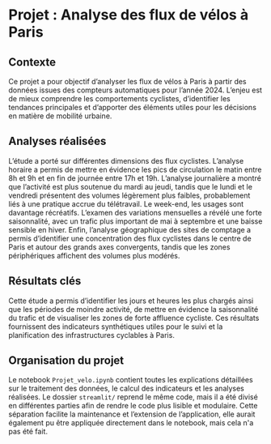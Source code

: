 # Projet : Analyse des flux de vélos à Paris

## Contexte

Ce projet a pour objectif d’analyser les flux de vélos à Paris à partir des données issues des compteurs automatiques pour l’année 2024. L’enjeu est de mieux comprendre les comportements cyclistes, d’identifier les tendances principales et d’apporter des éléments utiles pour les décisions en matière de mobilité urbaine.

## Analyses réalisées

L’étude a porté sur différentes dimensions des flux cyclistes. L’analyse horaire a permis de mettre en évidence les pics de circulation le matin entre 8h et 9h et en fin de journée entre 17h et 19h. L’analyse journalière a montré que l’activité est plus soutenue du mardi au jeudi, tandis que le lundi et le vendredi présentent des volumes légèrement plus faibles, probablement liés à une pratique accrue du télétravail. Le week-end, les usages sont davantage récréatifs. L’examen des variations mensuelles a révélé une forte saisonnalité, avec un trafic plus important de mai à septembre et une baisse sensible en hiver. Enfin, l’analyse géographique des sites de comptage a permis d’identifier une concentration des flux cyclistes dans le centre de Paris et autour des grands axes convergents, tandis que les zones périphériques affichent des volumes plus modérés.

## Résultats clés

Cette étude a permis d’identifier les jours et heures les plus chargés ainsi que les périodes de moindre activité, de mettre en évidence la saisonnalité du trafic et de visualiser les zones de forte affluence cycliste. Ces résultats fournissent des indicateurs synthétiques utiles pour le suivi et la planification des infrastructures cyclables à Paris.

## Organisation du projet

Le notebook `Projet_velo.ipynb` contient toutes les explications détaillées sur le traitement des données, le calcul des indicateurs et les analyses réalisées. Le dossier `streamlit/` reprend le même code, mais il a été divisé en différentes parties afin de rendre le code plus lisible et modulaire. Cette séparation facilite la maintenance et l’extension de l’application, elle aurait également pu être appliquée directement dans le notebook, mais cela n'a pas été fait.
